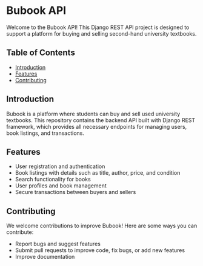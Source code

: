 # Bubook API

Welcome to the Bubook API! This Django REST API project is designed to support a platform for buying and selling second-hand university textbooks.

## Table of Contents

- [Introduction](#introduction)
- [Features](#features)
- [Contributing](#contributing)

## Introduction

Bubook is a platform where students can buy and sell used university textbooks. This repository contains the backend API built with Django REST framework, which provides all necessary endpoints for managing users, book listings, and transactions.

## Features

- User registration and authentication
- Book listings with details such as title, author, price, and condition
- Search functionality for books
- User profiles and book management
- Secure transactions between buyers and sellers

## Contributing

We welcome contributions to improve Bubook! Here are some ways you can contribute:

- Report bugs and suggest features
- Submit pull requests to improve code, fix bugs, or add new features
- Improve documentation

